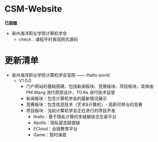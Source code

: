 # CSM-Website

**已脱敏**

- 泉州海洋职业学院计算机学会
    - check：课程平时表现网页源码

# 更新清单

- 泉州海洋职业学院计算机学会官网 —— thallo.world
    - V1.0.0
        - 门户网站的基础搭建，包括新闻板块、竞赛板块、项目板块，具体由 PM.Wang 进行原型设计，TO.Ke 进行技术监督
        - 新闻板块：包含计算机学会的最新情况展示
        - 竞赛板块：包含信息技术（艺术&计算机）- 高职可参与的竞赛
        - 项目板块：当前计算机学会正在进行的项目开发
            - thallo：基于隐私计算的多链碳综合交易平台
            - Apollo：隐私密态联盟链
            - ECloud：全链教育平台
            - Game：暂时保密